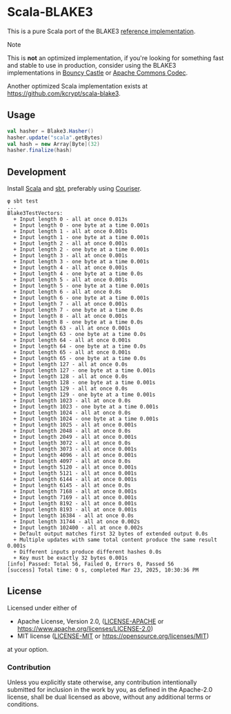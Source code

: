 # Scala-BLAKE3

This is a pure Scala port of the BLAKE3 [reference implementation](https://github.com/BLAKE3-team/BLAKE3/blob/master/reference_impl/reference_impl.rs). 

> [!NOTE]  
> This is **not** an optimized implementation, if you're looking for something fast and stable to use in production, consider using the BLAKE3 implementations in [Bouncy Castle](https://www.bouncycastle.org/) or [Apache Commons Codec](https://commons.apache.org/proper/commons-codec/apidocs/org/apache/commons/codec/digest/Blake3.html).
>
> Another optimized Scala implementation exists at https://github.com/kcrypt/scala-blake3.

## Usage

```scala
val hasher = Blake3.Hasher()
hasher.update("scala".getBytes)
val hash = new Array[Byte](32)
hasher.finalize(hash)
```

## Development

Install [Scala](https://scala-lang.org) and [sbt](https://www.scala-sbt.org/), preferably using [Couriser](https://get-coursier.io/).

```shell
φ sbt test
...
Blake3TestVectors:
  + Input length 0 - all at once 0.013s
  + Input length 0 - one byte at a time 0.001s
  + Input length 1 - all at once 0.001s
  + Input length 1 - one byte at a time 0.001s
  + Input length 2 - all at once 0.001s
  + Input length 2 - one byte at a time 0.001s
  + Input length 3 - all at once 0.001s
  + Input length 3 - one byte at a time 0.001s
  + Input length 4 - all at once 0.001s
  + Input length 4 - one byte at a time 0.0s
  + Input length 5 - all at once 0.001s
  + Input length 5 - one byte at a time 0.001s
  + Input length 6 - all at once 0.0s
  + Input length 6 - one byte at a time 0.001s
  + Input length 7 - all at once 0.001s
  + Input length 7 - one byte at a time 0.0s
  + Input length 8 - all at once 0.001s
  + Input length 8 - one byte at a time 0.0s
  + Input length 63 - all at once 0.001s
  + Input length 63 - one byte at a time 0.0s
  + Input length 64 - all at once 0.001s
  + Input length 64 - one byte at a time 0.0s
  + Input length 65 - all at once 0.001s
  + Input length 65 - one byte at a time 0.0s
  + Input length 127 - all at once 0.0s
  + Input length 127 - one byte at a time 0.001s
  + Input length 128 - all at once 0.0s
  + Input length 128 - one byte at a time 0.001s
  + Input length 129 - all at once 0.0s
  + Input length 129 - one byte at a time 0.001s
  + Input length 1023 - all at once 0.0s
  + Input length 1023 - one byte at a time 0.001s
  + Input length 1024 - all at once 0.0s
  + Input length 1024 - one byte at a time 0.001s
  + Input length 1025 - all at once 0.001s
  + Input length 2048 - all at once 0.0s
  + Input length 2049 - all at once 0.001s
  + Input length 3072 - all at once 0.0s
  + Input length 3073 - all at once 0.001s
  + Input length 4096 - all at once 0.001s
  + Input length 4097 - all at once 0.0s
  + Input length 5120 - all at once 0.001s
  + Input length 5121 - all at once 0.001s
  + Input length 6144 - all at once 0.001s
  + Input length 6145 - all at once 0.0s
  + Input length 7168 - all at once 0.001s
  + Input length 7169 - all at once 0.001s
  + Input length 8192 - all at once 0.001s
  + Input length 8193 - all at once 0.001s
  + Input length 16384 - all at once 0.0s
  + Input length 31744 - all at once 0.002s
  + Input length 102400 - all at once 0.002s
  + Default output matches first 32 bytes of extended output 0.0s
  + Multiple updates with same total content produce the same result 0.001s
  + Different inputs produce different hashes 0.0s
  + Key must be exactly 32 bytes 0.001s
[info] Passed: Total 56, Failed 0, Errors 0, Passed 56
[success] Total time: 0 s, completed Mar 23, 2025, 10:30:36 PM
```

##  License

Licensed under either of

- Apache License, Version 2.0, ([LICENSE-APACHE](./LICENSE-APACHE) or https://www.apache.org/licenses/LICENSE-2.0)
- MIT license ([LICENSE-MIT](./LICENSE-MIT) or https://opensource.org/licenses/MIT)

at your option.

### Contribution

Unless you explicitly state otherwise, any contribution intentionally submitted for inclusion in the work by you, as defined in the Apache-2.0 license, shall be dual licensed as above, without any additional terms or conditions.
